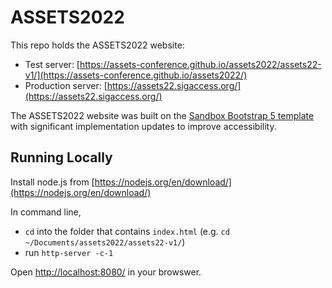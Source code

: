 # ASSETS2022
This repo holds the ASSETS2022 website:
- Test server: [https://assets-conference.github.io/assets2022/assets22-v1/](https://assets-conference.github.io/assets2022/)
- Production server: [https://assets22.sigaccess.org/](https://assets22.sigaccess.org/)

The ASSETS2022 website was built on the [Sandbox Bootstrap 5 template](https://themeforest.net/item/sandbox-modern-multipurpose-bootstrap-5-template/32441701) with significant implementation updates to improve accessibility.

## Running Locally

Install node.js from [https://nodejs.org/en/download/](https://nodejs.org/en/download/)

In command line, 
* `cd` into the folder that contains `index.html` (e.g. `cd ~/Documents/assets2022/assets22-v1/`) 
* run `http-server -c-1`

Open [http://localhost:8080/](http://localhost:8080/) in your browswer. 
